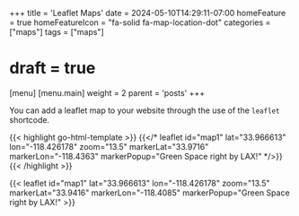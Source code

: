 +++
title = 'Leaflet Maps'
date = 2024-05-10T14:29:11-07:00
homeFeature = true
homeFeatureIcon = "fa-solid fa-map-location-dot"
categories = ["maps"]
tags = ["maps"]
# draft = true 
[menu]
 [menu.main]
  weight = 2
  parent = 'posts'
+++

You can add a leaflet map to your website through the use of the `leaflet` shortcode.

{{< highlight go-html-template >}}
{{</* leaflet id="map1" lat="33.966613" lon="-118.426178" zoom="13.5" markerLat="33.9716" markerLon="-118.4363" markerPopup="Green Space right by LAX!" */>}}
{{< /highlight >}}

{{< leaflet id="map1" lat="33.966613" lon="-118.426178" zoom="13.5" markerLat="33.9416" markerLon="-118.4085" markerPopup="Green Space right by LAX!" >}}
